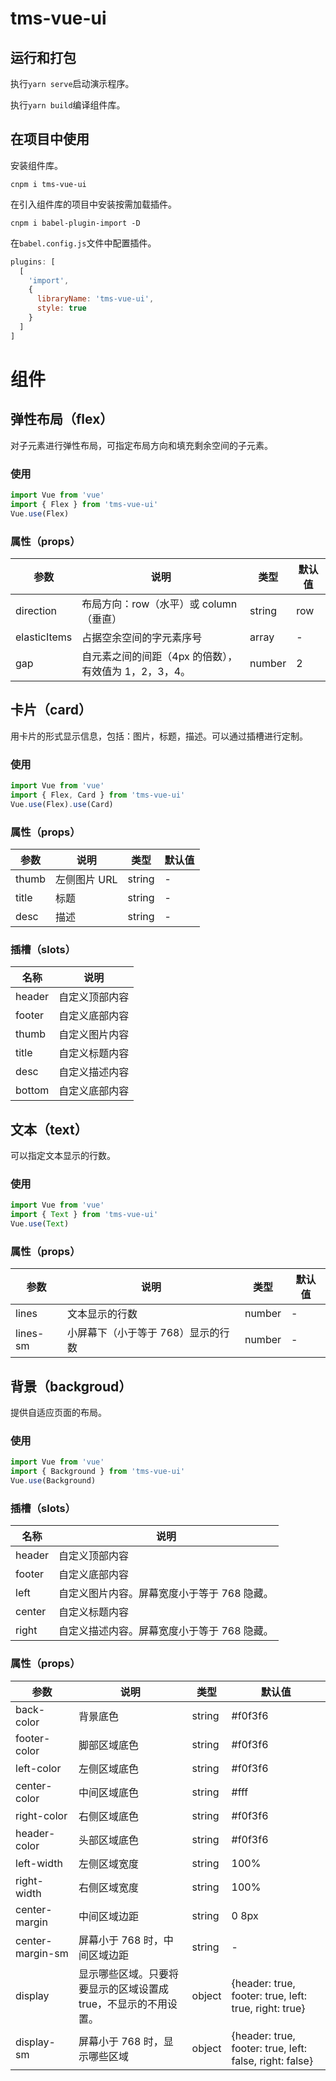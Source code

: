 # tms-vue-ui

## 运行和打包

执行`yarn serve`启动演示程序。

执行`yarn build`编译组件库。

## 在项目中使用

安装组件库。

```
cnpm i tms-vue-ui
```

在引入组件库的项目中安装按需加载插件。

```
cnpm i babel-plugin-import -D
```

在`babel.config.js`文件中配置插件。

```js
plugins: [
  [
    'import',
    {
      libraryName: 'tms-vue-ui',
      style: true
    }
  ]
]
```

# 组件

## 弹性布局（flex）

对子元素进行弹性布局，可指定布局方向和填充剩余空间的子元素。

### 使用

```js
import Vue from 'vue'
import { Flex } from 'tms-vue-ui'
Vue.use(Flex)
```

### 属性（props）

| 参数         | 说明                                                  | 类型   | 默认值 |
| ------------ | ----------------------------------------------------- | ------ | ------ |
| direction    | 布局方向：row（水平）或 column（垂直）                | string | row    |
| elasticItems | 占据空余空间的字元素序号                              | array  | -      |
| gap          | 自元素之间的间距（4px 的倍数），有效值为 1，2，3，4。 | number | 2      |

## 卡片（card）

用卡片的形式显示信息，包括：图片，标题，描述。可以通过插槽进行定制。

### 使用

```js
import Vue from 'vue'
import { Flex, Card } from 'tms-vue-ui'
Vue.use(Flex).use(Card)
```

### 属性（props）

| 参数  | 说明         | 类型   | 默认值 |
| ----- | ------------ | ------ | ------ |
| thumb | 左侧图片 URL | string | -      |
| title | 标题         | string | -      |
| desc  | 描述         | string | -      |

### 插槽（slots）

| 名称   | 说明           |
| ------ | -------------- |
| header | 自定义顶部内容 |
| footer | 自定义底部内容 |
| thumb  | 自定义图片内容 |
| title  | 自定义标题内容 |
| desc   | 自定义描述内容 |
| bottom | 自定义底部内容 |

## 文本（text）

可以指定文本显示的行数。

### 使用

```js
import Vue from 'vue'
import { Text } from 'tms-vue-ui'
Vue.use(Text)
```

### 属性（props）

| 参数     | 说明                               | 类型   | 默认值 |
| -------- | ---------------------------------- | ------ | ------ |
| lines    | 文本显示的行数                     | number | -      |
| lines-sm | 小屏幕下（小于等于 768）显示的行数 | number | -      |

## 背景（backgroud）

提供自适应页面的布局。

### 使用

```js
import Vue from 'vue'
import { Background } from 'tms-vue-ui'
Vue.use(Background)
```

### 插槽（slots）

| 名称   | 说明                                        |
| ------ | ------------------------------------------- |
| header | 自定义顶部内容                              |
| footer | 自定义底部内容                              |
| left   | 自定义图片内容。屏幕宽度小于等于 768 隐藏。 |
| center | 自定义标题内容                              |
| right  | 自定义描述内容。屏幕宽度小于等于 768 隐藏。 |

### 属性（props）

| 参数             | 说明                                                            | 类型   | 默认值                                                  |
| ---------------- | --------------------------------------------------------------- | ------ | ------------------------------------------------------- |
| back-color       | 背景底色                                                        | string | #f0f3f6                                                 |
| footer-color     | 脚部区域底色                                                    | string | #f0f3f6                                                 |
| left-color       | 左侧区域底色                                                    | string | #f0f3f6                                                 |
| center-color     | 中间区域底色                                                    | string | #fff                                                    |
| right-color      | 右侧区域底色                                                    | string | #f0f3f6                                                 |
| header-color     | 头部区域底色                                                    | string | #f0f3f6                                                 |
| left-width       | 左侧区域宽度                                                    | string | 100%                                                    |
| right-width      | 右侧区域宽度                                                    | string | 100%                                                    |
| center-margin    | 中间区域边距                                                    | string | 0 8px                                                   |
| center-margin-sm | 屏幕小于 768 时，中间区域边距                                   | string | -                                                       |
| display          | 显示哪些区域。只要将要显示的区域设置成 true，不显示的不用设置。 | object | {header: true, footer: true, left: true, right: true}   |
| display-sm       | 屏幕小于 768 时，显示哪些区域                                   | object | {header: true, footer: true, left: false, right: false} |
